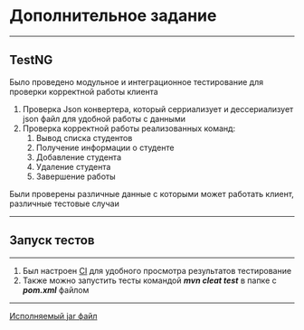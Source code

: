 # Дополнительное задание
---
## TestNG

Было проведено модульное и интеграционное тестирование для проверки корректной работы клиента

1. Проверка Json конвертера, который серриализует и дессериализует json файл для удобной работы с данными
2. Проверка корректной работы реализованных команд:
     1. Вывод списка студентов
     2. Получение информации о студенте
     3. Добавление студента
     4. Удаление студента
     5. Завершение работы
  
Были проверены различные данные с которыми может работать клиент, различные тестовые случаи 

---
## Запуск тестов
---
1. Был настроен [CI](.github/workflows/ftp_test.yml) для удобного просмотра результатов тестирование
2. Также можно запустить тесты командой ***mvn cleat test*** в папке с ***pom.xml*** файлом
---

[Исполняемый jar файл](FtpClientTest.jar)
